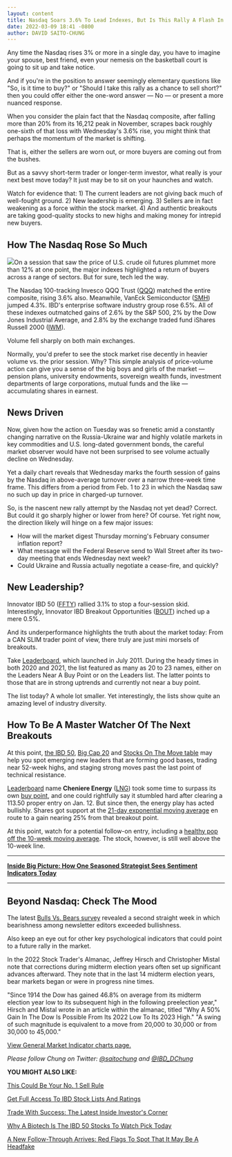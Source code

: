 ```yaml
---
layout: content
title: Nasdaq Soars 3.6% To Lead Indexes, But Is This Rally A Flash In The Pan?
date: 2022-03-09 18:41 -0800
author: DAVID SAITO-CHUNG
---
```






Any time the Nasdaq rises 3% or more in a single day, you have to imagine your spouse, best friend, even your nemesis on the basketball court is going to sit up and take notice.




And if you're in the position to answer seemingly elementary questions like "So, is it time to buy?" or "Should I take this rally as a chance to sell short?" then you could offer either the one-word answer — No — or present a more nuanced response.


When you consider the plain fact that the Nasdaq composite, after falling more than 20% from its 16,212 peak in November, scrapes back roughly one-sixth of that loss with Wednesday's 3.6% rise, you might think that perhaps the momentum of the market is shifting.


That is, either the sellers are worn out, or more buyers are coming out from the bushes.


But as a savvy short-term trader or longer-term investor, what really is your next best move today? It just may be to sit on your haunches and watch.


Watch for evidence that: 1) The current leaders are not giving back much of well-fought ground. 2) New leadership is emerging. 3) Sellers are in fact weakening as a force within the stock market. 4) And authentic breakouts are taking good-quality stocks to new highs and making money for intrepid new buyers.


How The Nasdaq Rose So Much
---------------------------


![](https://www.investors.com/wp-content/uploads/2022/03/MP030922-206x300.jpg)On a session that saw the price of U.S. crude oil futures plummet more than 12% at one point, the major indexes highlighted a return of buyers across a range of sectors. But for sure, tech led the way.


The Nasdaq 100-tracking Invesco QQQ Trust ([QQQ](https://research.investors.com/quote.aspx?symbol=QQQ)) matched the entire composite, rising 3.6% also. Meanwhile, VanEck Semiconductor ([SMH](https://research.investors.com/quote.aspx?symbol=SMH)) jumped 4.3%. IBD's enterprise software industry group rose 6.5%. All of these indexes outmatched gains of 2.6% by the S&P 500, 2% by the Dow Jones Industrial Average, and 2.8% by the exchange traded fund iShares Russell 2000 ([IWM](https://research.investors.com/quote.aspx?symbol=IWM)).


Volume fell sharply on both main exchanges.


Normally, you'd prefer to see the stock market rise decently in heavier volume vs. the prior session. Why? This simple analysis of price-volume action can give you a sense of the big boys and girls of the market — pension plans, university endowments, sovereign wealth funds, investment departments of large corporations, mutual funds and the like — accumulating shares in earnest.


News Driven
-----------


Now, given how the action on Tuesday was so frenetic amid a constantly changing narrative on the Russia-Ukraine war and highly volatile markets in key commodities and U.S. long-dated government bonds, the careful market observer would have not been surprised to see volume actually decline on Wednesday.


Yet a daily chart reveals that Wednesday marks the fourth session of gains by the Nasdaq in above-average turnover over a narrow three-week time frame. This differs from a period from Feb. 1 to 23 in which the Nasdaq saw no such up day in price in charged-up turnover.


So, is the nascent new rally attempt by the Nasdaq not yet dead? Correct. But could it go sharply higher or lower from here? Of course. Yet right now, the direction likely will hinge on a few major issues:


* How will the market digest Thursday morning's February consumer inflation report?
* What message will the Federal Reserve send to Wall Street after its two-day meeting that ends Wednesday next week?
* Could Ukraine and Russia actually negotiate a cease-fire, and quickly?


New Leadership?
---------------



Innovator IBD 50 ([FFTY](https://research.investors.com/quote.aspx?symbol=FFTY)) rallied 3.1% to stop a four-session skid. Interestingly, Innovator IBD Breakout Opportunities ([BOUT](https://research.investors.com/quote.aspx?symbol=BOUT)) inched up a mere 0.5%.


And its underperformance highlights the truth about the market today: From a CAN SLIM trader point of view, there truly are just mini morsels of breakouts.


Take [Leaderboard](https://leaderboard.investors.com/#/leaders/leadersnearabuypoint), which launched in July 2011. During the heady times in both 2020 and 2021, the list featured as many as 20 to 23 names, either on the Leaders Near A Buy Point or on the Leaders list. The latter points to those that are in strong uptrends and currently not near a buy point.


The list today? A whole lot smaller. Yet interestingly, the lists show quite an amazing level of industry diversity.


How To Be A Master Watcher Of The Next Breakouts
------------------------------------------------



At this point, [the IBD 50](https://leaderboard.investors.com/#/ibd50/full), [Big Cap 20](https://research.investors.com/stock-lists/big-cap-20/) and [Stocks On The Move table](https://research.investors.com/stocksonthemove.aspx) may help you spot emerging new leaders that are forming good bases, trading near 52-week highs, and staging strong moves past the last point of technical resistance.


[Leaderboard](https://leaderboard.investors.com/#/leaders/watchlist) name **Cheniere Energy** ([LNG](https://research.investors.com/quote.aspx?symbol=LNG)) took some time to surpass its own [buy point](https://www.investors.com/how-to-invest/investors-corner/chart-reading-basics-how-a-buy-point-marks-a-time-of-opportunity/), and one could rightfully say it stumbled hard after clearing a 113.50 proper entry on Jan. 12. But since then, the energy play has acted bullishly. Shares got support at the [21-day exponential moving average](https://www.investors.com/how-to-invest/investors-corner/what-is-the-21-day-exponential-moving-average/) en route to a gain nearing 25% from that breakout point.


At this point, watch for a potential follow-on entry, including a [healthy pop off the 10-week moving average](https://www.investors.com/how-to-invest/investors-corner/top-stocks-tend-to-do-this-after-technical-breakout/). The stock, however, is still well above the 10-week line.




---


[**Inside Big Picture: How One Seasoned Strategist Sees Sentiment Indicators Today**](https://www.investors.com/market-trend/the-big-picture/stock-market-trips-on-inflation-russia-concerns-how-one-strategist-views-sentiment-indicators-today/)




---


Beyond Nasdaq: Check The Mood
-----------------------------


The latest [Bulls Vs. Bears survey](https://research.investors.com/psychological-market-indicators/chart?type=bullsbears) revealed a second straight week in which bearishness among newsletter editors exceeded bullishness.


Also keep an eye out for other key psychological indicators that could point to a future rally in the market.


In the 2022 Stock Trader's Almanac, Jeffrey Hirsch and Christopher Mistal note that corrections during midterm election years often set up significant advances afterward. They note that in the last 14 midterm election years, bear markets began or were in progress nine times.


"Since 1914 the Dow has gained 46.8% on average from its midterm election year low to its subsequent high in the following preelection year," Hirsch and Mistal wrote in an article within the almanac, titled "Why A 50% Gain In The Dow Is Possible From Its 2022 Low To Its 2023 High." "A swing of such magnitude is equivalent to a move from 20,000 to 30,000 or from 30,000 to 45,000."


[View General Market Indicator charts page.](https://www.investors.com/wp-content/uploads/2022/03/DailyGMI030922.pdf)


*Please follow Chung on Twitter: [@saitochung](https://twitter.com/SaitoChung) and [@IBD\_DChung](https://twitter.com/IBD_DChung)*


**YOU MIGHT ALSO LIKE:**


[This Could Be Your No. 1 Sell Rule](https://www.investors.com/how-to-invest/investors-corner/when-to-sell-growth-stocks-number-1-rule/)


[Get Full Access To IBD Stock Lists And Ratings](https://www.investors.com/product/ibd-digital/?artProdLink=IBD_Digital)


[Trade With Success: The Latest Inside Investor's Corner](https://www.investors.com/category/how-to-invest/investors-corner/)


[Why A Biotech Is The IBD 50 Stocks To Watch Pick Today](https://www.investors.com/research/ibd-50-stocks-to-watch-biotech-stock-harmony-biosciences-nears-buy-point/)


[A New Follow-Through Arrives: Red Flags To Spot That It May Be A Headfake](https://www.investors.com/how-to-invest/investors-corner/not-every-market-follow-through-works-2-red-flags-to-watch-for/)




